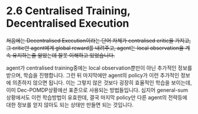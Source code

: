 # 2.6 Centralised Training, Decentralised Execution

~~처음에는 Decentralised Execution이라는 단어 자체가 centralised critic을 가지고, 그 critic만 agent에게 global reward를 내려주고, agent는 local observation을 계속 유지하는줄 알았는데 잘못 이해하고 있었습니다.~~

agent가 centralised training중에는 local observation뿐만이 아닌 추가적인 정보를 받으며, 학습을 진행합니다. 그런 뒤 마지막에만 agent의 policy가 이런 추가적인 정보에 의존하지 않으면 됩니다. 이는 그렇지 않은 것보다 굉장히 효율적인 학습을 보이는데, 이미 Dec-POMDP상황에선 표준으로 사용되는 방법들입니다. 심지어 general-sum상황에서도 이런 학습방법이 유효한데, 결국 마지막 policy만 다른 agent의 전략등에 대한 정보를 얻지 않아도 되는 상태만 만들면 되는 것입니다.

